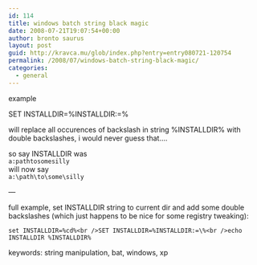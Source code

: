```yaml
---
id: 114
title: windows batch string black magic
date: 2008-07-21T19:07:54+00:00
author: bronto saurus
layout: post
guid: http://kravca.mu/glob/index.php?entry=entry080721-120754
permalink: /2008/07/windows-batch-string-black-magic/
categories:
  - general
---
```

example

SET INSTALLDIR=%INSTALLDIR:=\%

will replace all occurences of backslash in string %INSTALLDIR% with double backslashes, i would never guess that&#8230;.

so say INSTALLDIR was   
`a:pathtosomesilly`  
will now say   
`a:\path\to\some\silly`

&#8212;

full example, set INSTALLDIR string to current dir and add some double backslashes (which just happens to be nice for some registry tweaking):

`set INSTALLDIR=%cd%<br />SET INSTALLDIR=%INSTALLDIR:=\%<br />echo INSTALLDIR %INSTALLDIR%`

keywords: string manipulation, bat, windows, xp